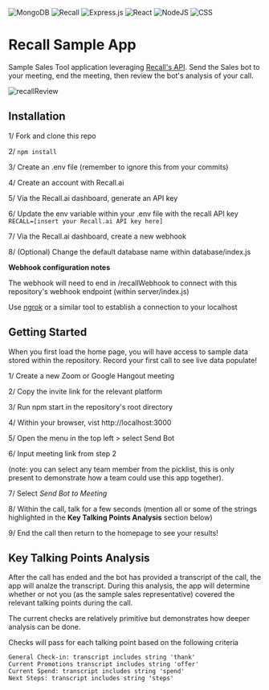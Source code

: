 ![MongoDB](https://img.shields.io/badge/MongoDB-%234ea94b.svg?style=for-the-badge&logo=mongodb&logoColor=white) ![Recall](https://img.shields.io/badge/recall.ai-%231572B6.svg?style=for-the-badge&logoColor=blue)
 ![Express.js](https://img.shields.io/badge/express.js-%23404d59.svg?style=for-the-badge&logo=express&logoColor=%2361DAFB) 
![React](https://img.shields.io/badge/react-%2320232a.svg?style=for-the-badge&logo=react&logoColor=%2361DAFB) ![NodeJS](https://img.shields.io/badge/node.js-6DA55F?style=for-the-badge&logo=node.js&logoColor=white) ![CSS](https://img.shields.io/badge/css-%231572B6.svg?style=for-the-badge&logo=css3&logoColor=white) 
# Recall Sample App

Sample Sales Tool application leveraging [Recall's API](https://www.recall.ai/). Send the Sales bot to your meeting, end the meeting, then review the bot's analysis of your call. 

![recallReview](https://github.com/Patrick-Kelly-1330/recallSampleApp/assets/51098314/85087699-1658-4e00-b085-ecc6ab9deabf)

## Installation

1/ Fork and clone this repo 

2/ ```npm install```

3/ Create an .env file (remember to ignore this from your commits)

4/ Create an account with Recall.ai

5/ Via the Recall.ai dashboard, generate an API key

6/ Update the env variable within your .env file with the recall API key ```RECALL=[insert your Recall.ai API key here]```

7/ Via the Recall.ai dashboard, create a new webhook

8/ (Optional) Change the default database name within database/index.js

**Webhook configuration notes**

The webhook will need to end in /recallWebhook to connect with this repository's webhook endpoint (within server/index.js)

Use [ngrok](https://ngrok.com/docs/getting-started/) or a similar tool to establish a connection to your localhost

## Getting Started

When you first load the home page, you will have access to sample data stored within the repository. Record your first call to see live data populate! 

1/ Create a new Zoom or Google Hangout meeting

2/ Copy the invite link for the relevant platform 

3/ Run npm start in the repository's root directory

4/ Within your browser, vist http://localhost:3000 

5/ Open the menu in the top left > select Send Bot

6/ Input meeting link from step 2

(note: you can select any team member from the picklist, this is only present to demonstrate how a team could use this app together).

7/ Select _Send Bot to Meeting_

8/ Within the call, talk for a few seconds (mention all or some of the strings highlighted in the **Key Talking Points Analysis** section below)

9/ End the call then return to the homepage to see your results!

## Key Talking Points Analysis

After the call has ended and the bot has provided a transcript of the call, the app will analze the transcript. During this analysis, the app will determine whether or not you (as the sample sales representative) covered the relevant talking points during the call. 

The current checks are relatively primitive but demonstrates how deeper analysis can be done. 

Checks will pass for each talking point based on the following criteria
```
General Check-in: transcript includes string 'thank'
Current Promotions transcript includes string 'offer'
Current Spend: transcript includes string 'spend'
Next Steps: transcript includes string 'steps'
```





